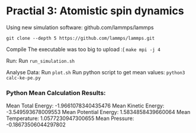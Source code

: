 # Practial 3: Atomistic spin dynamics

Using new simulation software:
github.com/lammps/lammps

`git clone --depth 5 https://github.com/lammps/lammps.git`

Compile
The executable was too big to upload :(
`make mpi -j 4`

Run:
Run `run_simulation.sh`

Analyse Data:
Run `plot.sh`
Run python script to get mean values:
`python3 calc-ke-pe.py`

### Python Mean Calculation Results:

Mean Total Energy: -1.9661078340435476 
Mean Kinetic Energy: -3.549593678009553 
Mean Potential Energy: 1.5834858439660064 
Mean Temperature: 1.0577230947300655 
Mean Pressure: -0.18673506044297802
